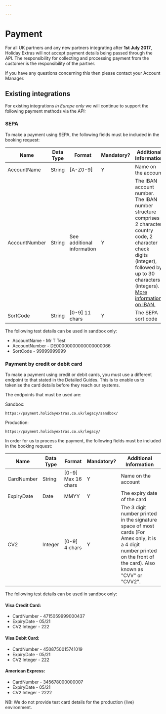 ```yaml
---

---
```


# Payment

For all UK partners and any new partners integrating after **1st July 2017**, Holiday Extras will not accept payment details being passed through the API. The responsibility for collecting and processing payment from the customer is the responsibility of the partner.

If you have any questions concerning this then please contact your Account Manager.

## Existing integrations

For existing integrations *in Europe only* we will continue to support the following payment methods via the API:

### SEPA

To make a payment using SEPA, the following fields must be included in the booking request:

| Name | Data Type	| Format	| Mandatory?	| Additional Information |
|------|------------|---------|-------------|------------------------|
| AccountName | String | [A-Z0-9] | Y | Name on the account |
| AccountNumber | String | See additional information | Y | The IBAN account number. The IBAN number structure comprises 2 character country code, 2 character check digits (integer), followed by up to 30 characters (integers). [More information on IBAN.](http://www.sepaforcorporates.com/single-euro-payments-area/iban-number-format-sepa-country/) |
| SortCode | String | [0-9] 11 chars  | Y | The SEPA sort code |

The following test details can be used in sandbox only:

- AccountName - Mr T Test
- AccountNumber - DE00000000000000000066
- SortCode - 99999999999

### Payment by credit or debit card

To make a payment using credit or debit cards, you must use a different endpoint to that stated in the Detailed Guides. This is to enable us to tokenise the card details before they reach our systems.

The endpoints that must be used are:

Sandbox:

`https://payment.holidayextras.co.uk/legacy/sandbox/`

Production:

`https://payment.holidayextras.co.uk/legacy/`

In order for us to process the payment, the following fields must be included in the booking request:

| Name | Data Type	| Format	| Mandatory?	| Additional Information |
|------|------------|---------|-------------|------------------------|
| CardNumber | String | [0-9] Max 16 chars | Y | Name on the account |
| ExpiryDate | Date | MMYY | Y | The expiry date of the card |
| CV2 | Integer | [0-9] 4 chars | Y | The 3 digit number printed in the signature space of most cards (For Amex only, it is a 4 digit number printed on the front of the card). Also known as "CVV" or "CVV2".  |

The following test details can be used in sandbox only:

#### Visa Credit Card:
- CardNumber	- 4715059999000437
- ExpiryDate	- 05/21
- CV2	Integer - 222

#### Visa Debit Card:
- CardNumber	- 4508750015741019
- ExpiryDate	- 05/21
- CV2	Integer - 222

#### American Express:
- CardNumber	- 345678000000007
- ExpiryDate	- 05/21
- CV2	Integer - 2222

NB: We do not provide test card details for the production (live) environment.
